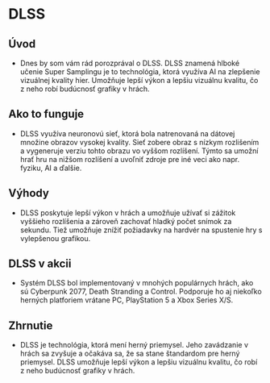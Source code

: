 # DLSS

## Úvod
- Dnes by som vám rád porozprával o DLSS. DLSS znamená hlboké učenie Super Samplingu je to technológia, ktorá využíva AI na zlepšenie vizuálnej kvality hier. Umožňuje lepší výkon a lepšiu vizuálnu kvalitu, čo z neho robí budúcnosť grafiky v hrách.

## Ako to funguje
- DLSS využíva neuronovú sieť, ktorá bola natrenovaná na dátovej množine obrazov vysokej kvality. Sieť zobere obraz s nízkym rozlišením a vygeneruje verziu tohto obrazu vo vyššom rozlíšení. Týmto sa umožní hrať hru na nižšom rozlíšení a uvoľniť zdroje pre iné veci ako napr. fyziku, AI a ďalšie.

## Výhody
- DLSS poskytuje lepší výkon v hrách a umožňuje užívať si zážitok vyššieho rozlíšenia a zároveň zachovať hladký počet snímok za sekundu. Tiež umožňuje znížiť požiadavky na hardvér na spustenie hry s vylepšenou grafikou.

## DLSS v akcii
- Systém DLSS bol implementovaný v mnohých populárnych hrách, ako sú Cyberpunk 2077, Death Stranding a Control. Podporuje ho aj niekoľko herných platforiem vrátane PC, PlayStation 5 a Xbox Series X/S.

## Zhrnutie
- DLSS je technológia, ktorá mení herný priemysel. Jeho zavádzanie v hrách sa zvyšuje a očakáva sa, že sa stane štandardom pre herný priemysel. DLSS umožňuje lepší výkon a lepšiu vizuálnu kvalitu, čo robí z neho budúcnosť grafiky v hrách.
